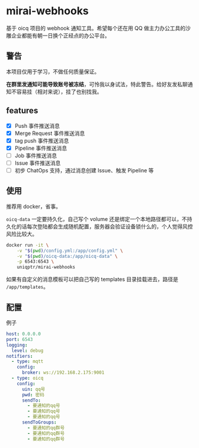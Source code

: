 # mirai-webhooks

基于 oicq 项目的 webhook 通知工具。希望每个还在用 QQ 做主力办公工具的沙雕企业都能有朝一日换个正经点的办公平台。

## 警告

本项目仅用于学习，不做任何质量保证。

**在群里发通知可能导致账号被冻结**，可怜我以身试法，特此警告。给好友发私聊通知不容易挂（相对来说），挂了也别找我。

## features

- [x] Push 事件推送消息
- [x] Merge Request 事件推送消息
- [x] tag push 事件推送消息
- [x] Pipeline 事件推送消息
- [ ] Job 事件推送消息
- [ ] Issue 事件推送消息
- [ ] 初步 ChatOps 支持，通过消息创建 Issue、触发 Pipeline 等

## 使用

推荐用 docker，省事。

`oicq-data` 一定要持久化，自己写个 volume 还是绑定一个本地路径都可以，不持久化的话每次登陆都会生成随机配置，服务器会验证设备锁什么的，个人觉得风控风险比较大。

```bash
docker run -it \
    -v "$(pwd)/config.yml:/app/config.yml" \
    -v "$(pwd)/oicq-data:/app/oicq-data" \
    -p 6543:6543 \
    uniqptr/mirai-webhooks
```

如果有自定义的消息模板可以把自己写的 templates 目录挂载进去，路径是 `/app/templates`。

## 配置

例子

```yaml
host: 0.0.0.0
port: 6543
logging:
  level: debug
notifiers:
  - type: mqtt
    config:
      broker: ws://192.168.2.175:9001
  - type: oicq
    config:
      uin: qq号
      pwd: 密码
      sendTo:
        - 要通知的qq号
        - 要通知的qq号
        - 要通知的qq号
      sendToGroups:
        - 要通知的qq群号
        - 要通知的qq群号
        - 要通知的qq群号
```
